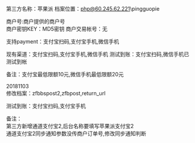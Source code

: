 第三方名称：苹果派
档案位置：php@60.245.62.221\pingguopie
 
商户号:商户提供的商户号  
商户密钥KEY：MD5密钥
商户交易帐号：无
 
支持payment：支付宝扫码,支付宝手机,微信手机
 
现有渠道：支付宝扫码,支付宝手机,微信手机
测试到账：支付宝扫码,微信手机已测试到帐
 
备注：支付宝最低限额10元,微信手机最低限额20元

20181103  
修改档案：zfbbspost2,zfbpost,return_url  

测试到账：支付宝扫码,支付宝手机  

备注：  
第三方新增通道支付宝2,后台名称要填写苹果派支付宝2  
通道支付宝2同步通知参数没传商户订单号,修改同步通知判断  